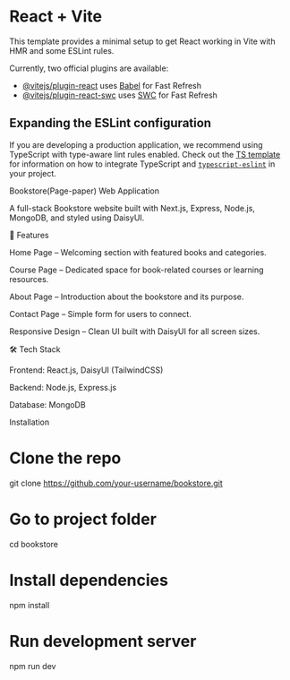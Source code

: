 
# React + Vite

This template provides a minimal setup to get React working in Vite with HMR and some ESLint rules.

Currently, two official plugins are available:

- [@vitejs/plugin-react](https://github.com/vitejs/vite-plugin-react/blob/main/packages/plugin-react) uses [Babel](https://babeljs.io/) for Fast Refresh
- [@vitejs/plugin-react-swc](https://github.com/vitejs/vite-plugin-react/blob/main/packages/plugin-react-swc) uses [SWC](https://swc.rs/) for Fast Refresh

## Expanding the ESLint configuration

If you are developing a production application, we recommend using TypeScript with type-aware lint rules enabled. Check out the [TS template](https://github.com/vitejs/vite/tree/main/packages/create-vite/template-react-ts) for information on how to integrate TypeScript and [`typescript-eslint`](https://typescript-eslint.io) in your project.

Bookstore(Page-paper) Web Application

A full-stack Bookstore website built with Next.js, Express, Node.js, MongoDB, and styled using DaisyUI.

🚀 Features

Home Page – Welcoming section with featured books and categories.

Course Page – Dedicated space for book-related courses or learning resources.

About Page – Introduction about the bookstore and its purpose.

Contact Page – Simple form for users to connect.

Responsive Design – Clean UI built with DaisyUI for all screen sizes.

🛠 Tech Stack

Frontend: React.js, DaisyUI (TailwindCSS)

Backend: Node.js, Express.js

Database: MongoDB

Installation
# Clone the repo
git clone https://github.com/your-username/bookstore.git

# Go to project folder
cd bookstore

# Install dependencies
npm install

# Run development server
npm run dev
